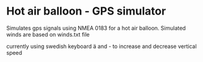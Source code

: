 # Hot air balloon - GPS simulator
Simulates gps signals using NMEA 0183 for a hot air balloon.
Simulated winds are based on winds.txt file

currently using swedish keyboard ä and - to increase and decrease vertical speed
